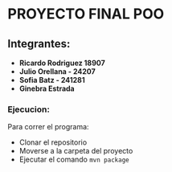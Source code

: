# PROYECTO FINAL POO

## Integrantes:
- **Ricardo Rodriguez 18907**
- **Julio Orellana - 24207**
- **Sofia Batz - 241281**
- **Ginebra Estrada**


### Ejecucion:
Para correr el programa:
- Clonar el repositorio
- Moverse a la carpeta del proyecto
- Ejecutar el comando `mvn package`

